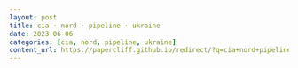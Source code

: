 ```yaml
---
layout: post
title: cia · nord · pipeline · ukraine
date: 2023-06-06
categories: [cia, nord, pipeline, ukraine]
content_url: https://papercliff.github.io/redirect/?q=cia+nord+pipeline+ukraine&tbs=cdr:1,cd_min:6/5/2023,cd_max:6/7/2023
---
```

